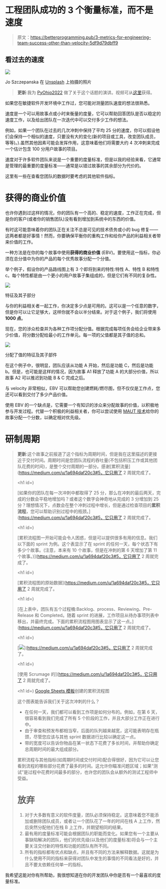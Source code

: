 # 工程团队成功的 3 个衡量标准，而不是速度

> 原文：<https://betterprogramming.pub/3-metrics-for-engineering-team-success-other-than-velocity-5df9d79dbff9>

## 看过去的速度

![](img/a471d058fe45fcb99304d64ecd05634c.png)

Jo Szczepanska 在 [Unsplash](https://unsplash.com/s/photos/project-management?utm_source=unsplash&utm_medium=referral&utm_content=creditCopyText) 上拍摄的照片

> **更新**:我为 [PyOhio2022](https://www.pyohio.org/2022/) 做了关于这个话题的演讲。视频可从[这里](https://www.youtube.com/watch?v=-qpCJqQByx0)获得。

如果您在敏捷软件开发环境中工作过，您可能对测量团队速度的想法很熟悉。

速度是一个可以用故事点或小时来衡量的度量，它可以帮助回答团队是否以稳定的速度工作，以及给出团队在一次迭代中可以交付多少工作的想法。

例如，如果一个团队在过去的几次冲刺中保持了平均 25 分的速度，你可以假设他们会保持一个相似的速度，只要没有大的变化(新的项目或工具，改变团队成员，等等)。).虽然其他因素可能会发挥作用，这意味着他们将需要大约 4 次冲刺来完成一个估计包含 100 分用户故事的项目。

速度对于许多软件团队来说是一个重要的度量标准，但是以我的经验来看，它通常是管理的最重要的度量标准——通常是以错过故事的其余部分为代价的。

这里有一些在查看您团队的数据时要考虑的其他软件指标。

# 获得的商业价值

也许你遇到过这样的情况，你的团队有一个高的、稳定的速度，工作正在完成，但是你的客户(或者你的销售团队)没有看到增加到系统中的东西的价值。

有时这可能意味着你的团队正在关注不总是可见的技术债务或小的 bug 修复——这两者都是好事情！然而，你要确保平衡你的重构工作和给你产品的利益相关者带来价值的工作。

一种方法是在你的每个故事中使用**获得的商业价值** (EBV)。要使用这一指标，你必须在总分值中为你的产品的每个优秀故事分配一个分值。

举个例子，假设你的产品路线图上有 3 个即将到来的特性:特性 A、特性 B 和特性 c。每个特性都是由一个更小的用户故事子集组成的，但是它们有不同的复杂性。

![](img/6816cd24da908d3d58c77477b6a01af7.png)

特征及其子部分

与你的利益相关者一起工作，你决定多少点是可用的。这可以是一个任意的数字，但是你可以让它足够大，这样你就不会以半分结束。对于这个例子，我们将使用 **1000 点**。

现在，您的涉众检查并为各种工作项分配分值。根据完成每项任务会给企业带来多少价值，将分数分配给最小的工作单元。每一项的父值都是其子值的总和。

![](img/3ff0a907f191f77b3b74fe9568d025d8.png)

分配了值的特征及其子部件

在这个例子中，很明显，团队应该从功能 A 开始，然后是功能 C，然后是功能 b。但是，也可能是这样的情况，因为故事 A1 释放了功能 A 的大部分价值，所以故事 A2 可以推迟到功能 B & C 完成之后。

与 velocity 非常相似，EBV 可以帮助您创建燃耗/燃尽图，但不仅仅是工作点，您还可以看到交付了多少产品价值。

使用 EBV 的一个缺点是，它需要一个有知识的涉众来分配故事的价值，以积极地参与开发过程。代替一个积极的利益相关者，你可以尝试使用 [MAUT 技术](/out-of-control-backlog-try-prioritization-using-the-maut-technique-642b2c5761a6)给你的故事分配一个分数，以确定相对优先级。

# 研制周期

> **更新**:这个故事之前报道了这个指标为周期时间，但是我在这里描述的更接近于交付时间。周期时间是您团队流程的吞吐量(不包括积压工作或其他团队花费的时间)，是整个交付周期的一部分。感谢[累积流量](https://medium.com/u/1a694daf20c3#5，它只用了 2 周就完成了。</p><h1 id=)
> 
> [如果你的团队在每一次冲刺中都取得了 25 分，那么在冲刺的最后两天，完成的分数会平稳地增加吗？或者这个数字会神奇地从完成的 3 分增加到 25 分？理想情况下，点数会在整个冲刺过程中增长，但是通过检查项目的**累积流程**，您可以帮助识别过程中的瓶颈。](https://medium.com/u/1a694daf20c3#5，它只用了 2 周就完成了。</p><h1 id=)
> 
> [累积流程图一开始可能会令人困惑，但是可以提供很多有用的信息。我们以下面的 sprint 为例。这个表显示了在 sprint 的任何一天，每个状态下有多少个故事。(注意，本来有 10 个故事，但是在冲刺的第 6 天增加了第 11 个故事。)](https://medium.com/u/1a694daf20c3#5，它只用了 2 周就完成了。</p><h1 id=)
> 
> [累积流程图的原始数据](https://medium.com/u/1a694daf20c3#5，它只用了 2 周就完成了。</p><h1 id=)
> 
> [在上表中，团队有五个过程桶:Backlog、process、Reviewing、Pre-Release 和 Completed。随着 sprint 的进展，工作项目从待办事项列表中移出，并最终完成。下面的累积流程图用图表显示了这一点。](https://medium.com/u/1a694daf20c3#5，它只用了 2 周就完成了。</p><h1 id=)
> 
> [![](img/67e0aa4a18d361af64c61b801d0000bf.png)](https://medium.com/u/1a694daf20c3#5，它只用了 2 周就完成了。</p><h1 id=)
> 
> [使用 Scrumage 的](https://medium.com/u/1a694daf20c3#5，它只用了 2 周就完成了。</p><h1 id=) [Google Sheets 模板](https://scrumage.com/blog/2012/10/sprint-burn-down-template-with-instructions/)创建的累积流程图
> 
> 这个图表能告诉我们关于这次冲刺的什么？
> 
> *   在任何一天，我们都可以看到工作项是如何分布的。例如，在第 6 天，很容易看到我们完成了所有 5 个阶段的工作，并且大部分工作正在进行中。
> *   由于审查和预发布都相当窄，后面的队列越来越宽，这可能表明存在瓶颈，尽管您应该与其他 sprint 数据进行比较以确定这一点。
> *   带的宽度可以告诉你物品在某一状态下花费了多长时间，并帮助你确定总周期时间的最大组成部分。
> 
> 累积流程与其他指标(如周期时间或交付时间)配合得很好，因为它可以让您看到流程的哪些部分花费了最多的时间。这允许你瞄准问题区域；如果“测试”是过程中花费时间最多的部分，也许您的团队会从额外的测试工程师中受益。
> 
> # 放弃
> 
> 1.  对于大多数有意义的软件度量，团队必须保持稳定。这意味着您不能添加或删除团队成员，或者让一个团队花了一年的时间在栈 A 上工作，然后突然分配他们在栈 B 上工作，并期望相同的结果。
> 2.  最有用的度量标准可能会根据团队的职能而变化。如果您有一个主要从事缺陷解决的团队，他们的优先级(以及他们的度量标准)将会与一个主要关注交付新的特性和功能的团队有所不同。
> 3.  所有的指标都有优点和缺点，并且有不同的方法来解释数据。这就是为什么使用不同的指标来获得对团队中发生的事情的不同看法是好的，并且不要太依赖任何单一的指标。

我希望这能对你有所帮助，我很想知道在你的开发团队中你是否有一个最喜欢的度量标准。
